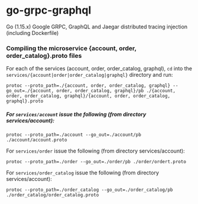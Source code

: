 # go-grpc-graphql
Go (1.15.x) Google GRPC, GraphQL and Jaegar distributed tracing injection (including Dockerfile)


### Compiling the microservice {account, order, order_catalog}.proto files

For each of the services (account, order, order_catalog, graphql), `cd` into the `services/{account|order|order_catalog|graphql}`  directory and run:

`protoc --proto_path=./{account, order, order_catalog, graphql} --go_out=./{account, order, order_catalog, graphql}/pb ./{account, order, order_catalog, graphql}/{account, order, order_catalog, graphql}.proto`


##### For `services/account` issue the following (from directory services/account):

`protoc --proto_path=./account --go_out=./account/pb ./account/account.proto`


For `services/order` issue the following (from directory services/account):

`protoc --proto_path=./order --go_out=./order/pb ./order/ordert.proto`


For `services/order_catalog` issue the following (from directory services/account):

`protoc --proto_path=./order_catalog --go_out=./order_catalog/pb ./order_catalog/order_catalog.proto`

